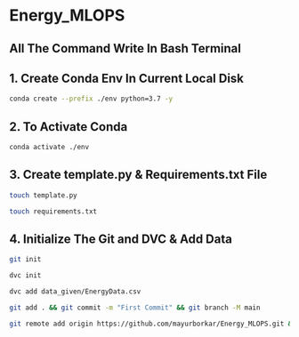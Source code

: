 # Energy_MLOPS

## All The Command Write In Bash Terminal

## 1. Create Conda Env In Current Local Disk
```bash
conda create --prefix ./env python=3.7 -y
```
## 2. To Activate Conda 
```bash
conda activate ./env
```
## 3. Create template.py & Requirements.txt File
```bash
touch template.py
```
```bash
touch requirements.txt
```
## 4. Initialize The Git and DVC & Add Data
```bash
git init
```
```bash
dvc init
```
```bash
dvc add data_given/EnergyData.csv
```
```bash
git add . && git commit -m "First Commit" && git branch -M main
```
```bash
git remote add origin https://github.com/mayurborkar/Energy_MLOPS.git && git push origin main
```